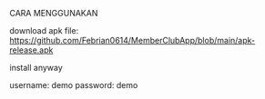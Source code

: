 CARA MENGGUNAKAN

download apk file: https://github.com/Febrian0614/MemberClubApp/blob/main/apk-release.apk

install anyway

username: demo
password: demo
